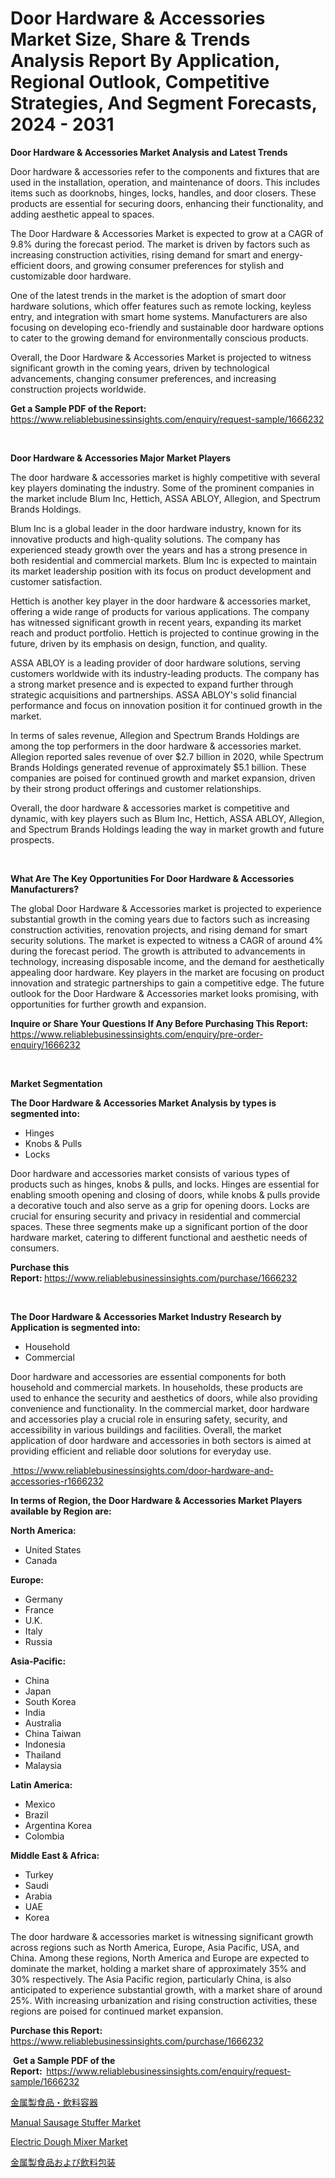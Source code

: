 <p><h1>Door Hardware & Accessories Market Size, Share & Trends Analysis Report By Application, Regional Outlook, Competitive Strategies, And Segment Forecasts, 2024 - 2031</h1></p><p><strong>Door Hardware & Accessories Market Analysis and Latest Trends</strong></p>
<p><p>Door hardware & accessories refer to the components and fixtures that are used in the installation, operation, and maintenance of doors. This includes items such as doorknobs, hinges, locks, handles, and door closers. These products are essential for securing doors, enhancing their functionality, and adding aesthetic appeal to spaces.</p><p>The Door Hardware & Accessories Market is expected to grow at a CAGR of 9.8% during the forecast period. The market is driven by factors such as increasing construction activities, rising demand for smart and energy-efficient doors, and growing consumer preferences for stylish and customizable door hardware. </p><p>One of the latest trends in the market is the adoption of smart door hardware solutions, which offer features such as remote locking, keyless entry, and integration with smart home systems. Manufacturers are also focusing on developing eco-friendly and sustainable door hardware options to cater to the growing demand for environmentally conscious products.</p><p>Overall, the Door Hardware & Accessories Market is projected to witness significant growth in the coming years, driven by technological advancements, changing consumer preferences, and increasing construction projects worldwide.</p></p>
<p><strong>Get a Sample PDF of the Report:&nbsp;</strong> <a href="https://www.reliablebusinessinsights.com/enquiry/request-sample/1666232">https://www.reliablebusinessinsights.com/enquiry/request-sample/1666232</a></p>
<p>&nbsp;</p>
<p><strong>Door Hardware & Accessories Major Market Players</strong></p>
<p><p>The door hardware & accessories market is highly competitive with several key players dominating the industry. Some of the prominent companies in the market include Blum Inc, Hettich, ASSA ABLOY, Allegion, and Spectrum Brands Holdings.</p><p>Blum Inc is a global leader in the door hardware industry, known for its innovative products and high-quality solutions. The company has experienced steady growth over the years and has a strong presence in both residential and commercial markets. Blum Inc is expected to maintain its market leadership position with its focus on product development and customer satisfaction.</p><p>Hettich is another key player in the door hardware & accessories market, offering a wide range of products for various applications. The company has witnessed significant growth in recent years, expanding its market reach and product portfolio. Hettich is projected to continue growing in the future, driven by its emphasis on design, function, and quality.</p><p>ASSA ABLOY is a leading provider of door hardware solutions, serving customers worldwide with its industry-leading products. The company has a strong market presence and is expected to expand further through strategic acquisitions and partnerships. ASSA ABLOY's solid financial performance and focus on innovation position it for continued growth in the market.</p><p>In terms of sales revenue, Allegion and Spectrum Brands Holdings are among the top performers in the door hardware & accessories market. Allegion reported sales revenue of over $2.7 billion in 2020, while Spectrum Brands Holdings generated revenue of approximately $5.1 billion. These companies are poised for continued growth and market expansion, driven by their strong product offerings and customer relationships.</p><p>Overall, the door hardware & accessories market is competitive and dynamic, with key players such as Blum Inc, Hettich, ASSA ABLOY, Allegion, and Spectrum Brands Holdings leading the way in market growth and future prospects.</p></p>
<p>&nbsp;</p>
<p><strong>What Are The Key Opportunities For Door Hardware & Accessories Manufacturers?</strong></p>
<p><p>The global Door Hardware & Accessories market is projected to experience substantial growth in the coming years due to factors such as increasing construction activities, renovation projects, and rising demand for smart security solutions. The market is expected to witness a CAGR of around 4% during the forecast period. The growth is attributed to advancements in technology, increasing disposable income, and the demand for aesthetically appealing door hardware. Key players in the market are focusing on product innovation and strategic partnerships to gain a competitive edge. The future outlook for the Door Hardware & Accessories market looks promising, with opportunities for further growth and expansion.</p></p>
<p><strong>Inquire or Share Your Questions If Any Before Purchasing This Report:</strong> <a href="https://www.reliablebusinessinsights.com/enquiry/pre-order-enquiry/1666232">https://www.reliablebusinessinsights.com/enquiry/pre-order-enquiry/1666232</a></p>
<p>&nbsp;</p>
<p><strong>Market Segmentation</strong></p>
<p><strong>The Door Hardware & Accessories Market Analysis by types is segmented into:</strong></p>
<p><ul><li>Hinges</li><li>Knobs & Pulls</li><li>Locks</li></ul></p>
<p><p>Door hardware and accessories market consists of various types of products such as hinges, knobs & pulls, and locks. Hinges are essential for enabling smooth opening and closing of doors, while knobs & pulls provide a decorative touch and also serve as a grip for opening doors. Locks are crucial for ensuring security and privacy in residential and commercial spaces. These three segments make up a significant portion of the door hardware market, catering to different functional and aesthetic needs of consumers.</p></p>
<p><strong>Purchase this Report:&nbsp;</strong><a href="https://www.reliablebusinessinsights.com/purchase/1666232">https://www.reliablebusinessinsights.com/purchase/1666232</a></p>
<p>&nbsp;</p>
<p><strong>The Door Hardware & Accessories Market Industry Research by Application is segmented into:</strong></p>
<p><ul><li>Household</li><li>Commercial</li></ul></p>
<p><p>Door hardware and accessories are essential components for both household and commercial markets. In households, these products are used to enhance the security and aesthetics of doors, while also providing convenience and functionality. In the commercial market, door hardware and accessories play a crucial role in ensuring safety, security, and accessibility in various buildings and facilities. Overall, the market application of door hardware and accessories in both sectors is aimed at providing efficient and reliable door solutions for everyday use.</p></p>
<p><a href="https://www.reliablebusinessinsights.com/door-hardware-and-accessories-r1666232">&nbsp;https://www.reliablebusinessinsights.com/door-hardware-and-accessories-r1666232</a></p>
<p><strong>In terms of Region, the Door Hardware & Accessories Market Players available by Region are:</strong></p>
<p>
    <p> <strong> North America: </strong>
        <ul>
            <li>United States</li>
            <li>Canada</li>
        </ul>
        </p> 
    <p> <strong> Europe: </strong>
        <ul>
            <li>Germany</li>
            <li>France</li>
            <li>U.K.</li>
            <li>Italy</li>
            <li>Russia</li>
        </ul>
        </p> 
    <p> <strong> Asia-Pacific: </strong>
        <ul>
            <li>China</li>
            <li>Japan</li>
            <li>South Korea</li>
            <li>India</li>
            <li>Australia</li>
            <li>China Taiwan</li>
            <li>Indonesia</li>
            <li>Thailand</li>
            <li>Malaysia</li>
        </ul>
        </p> 
    <p> <strong> Latin America: </strong>
        <ul>
            <li>Mexico</li>
            <li>Brazil</li>
            <li>Argentina Korea</li>
            <li>Colombia</li>
        </ul>
        </p> 
    <p> <strong> Middle East & Africa: </strong>
        <ul>
            <li>Turkey</li>
            <li>Saudi</li>
            <li>Arabia</li>
            <li>UAE</li>
            <li>Korea</li>
        </ul>
    </p>
    </p>
<p><p>The door hardware & accessories market is witnessing significant growth across regions such as North America, Europe, Asia Pacific, USA, and China. Among these regions, North America and Europe are expected to dominate the market, holding a market share of approximately 35% and 30% respectively. The Asia Pacific region, particularly China, is also anticipated to experience substantial growth, with a market share of around 25%. With increasing urbanization and rising construction activities, these regions are poised for continued market expansion.</p></p>
<p><strong>Purchase this Report: </strong><a href="https://www.reliablebusinessinsights.com/purchase/1666232">https://www.reliablebusinessinsights.com/purchase/1666232</a></p>
<p>&nbsp;<strong>Get a Sample PDF of the Report:&nbsp;&nbsp;</strong><a href="https://www.reliablebusinessinsights.com/enquiry/request-sample/1666232">https://www.reliablebusinessinsights.com/enquiry/request-sample/1666232</a></p>
<p><strong></strong></p>
<p><p><a href="https://github.com/BrionnaBoyle/Market-Research-Report-List-1/blob/main/1932611161079.md">金属製食品・飲料容器</a></p><p><a href="https://github.com/singletonthaxterkelliehr2df/Market-Research-Report-List-3/blob/main/manual-sausage-stuffer-market.md">Manual Sausage Stuffer Market</a></p><p><a href="https://github.com/kufem1/Market-Research-Report-List-3/blob/main/electric-dough-mixer-market.md">Electric Dough Mixer Market</a></p><p><a href="https://github.com/RudyBoyer2017/Market-Research-Report-List-2/blob/main/6501817161078.md">金属製食品および飲料包装</a></p></p>